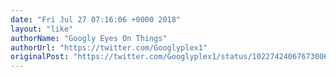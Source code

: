 ```yaml
---
date: "Fri Jul 27 07:16:06 +0000 2018"
layout: "like"
authorName: "Googly Eyes On Things"
authorUrl: "https://twitter.com/Googlyplex1"
originalPost: "https://twitter.com/Googlyplex1/status/1022742406767300609"
---
```

